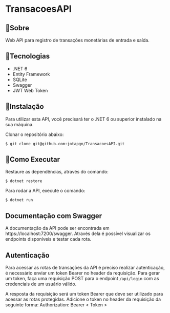 # TransacoesAPI

## :pushpin:Sobre
Web API para registro de transações monetárias de entrada e saída.

## :closed_book:Tecnologias
* .NET 6
* Entity Framework
* SQLite
* Swagger
* JWT Web Token

## :pencil:Instalação
Para utilizar esta API, você precisará ter o .NET 6 ou superior instalado na sua máquina.

Clonar o repositório abaixo:
```
$ git clone git@github.com:jotapgn/TransacoesAPI.git
```
## :pencil:Como Executar
Restaure as dependências, através do comando:
```
$ dotnet restore
```
Para rodar a API, execute o comando:
```
$ dotnet run
```
## Documentação com Swagger

A documentação da API pode ser encontrada em https://localhost:7200/swagger. Através dela é possível visualizar os endpoints disponíveis e testar cada rota.

## Autenticação

Para acessar as rotas de transações da API é preciso realizar autenticação, é necessário enviar um token Bearer no header da requisição. Para gerar um token, faça uma requisição POST para o endpoint `/api/login` com as credenciais de um usuário válido.

A resposta da requisição será um token Bearer que deve ser utilizado para acessar as rotas protegidas. Adicione o token no header da requisição da seguinte forma:
Authorization: Bearer < Token >

